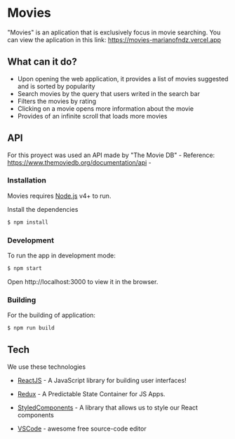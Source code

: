 # Movies

"Movies" is an aplication that is exclusively focus in movie searching. You can view the aplication in this link:  https://movies-marianofndz.vercel.app

## What can it do?

  - Upon opening the web application, it provides a list of movies suggested and is sorted by popularity 
  - Search movies by the query that users writed in the search bar
  - Filters the movies by rating
  - Clicking on a movie opens more information about the movie 
  - Provides of an infinite scroll that loads more movies
  
## API

For this proyect was used an API made by "The Movie DB" - Reference: https://www.themoviedb.org/documentation/api -

  
### Installation

Movies requires [Node.js](https://nodejs.org/) v4+ to run.

Install the dependencies

```sh
$ npm install 
```

### Development

To run the app in development mode:
```sh
$ npm start
```
Open http://localhost:3000 to view it in the browser.

### Building

For the building of application:
```sh
$ npm run build 
```

## Tech

We use these technologies

* [ReactJS] - A JavaScript library for building user interfaces!
* [Redux] - A Predictable State Container for JS Apps.
* [StyledComponents] - A library that allows us to style our React components
* [VSCode] - awesome free source-code editor


   [ReactJS]: <https://reactjs.org/>
   [Redux]: <https://redux.js.org/>
   [StyledComponents]: <https://styled-components.com/>
   [VSCode]: <https://code.visualstudio.com/>
